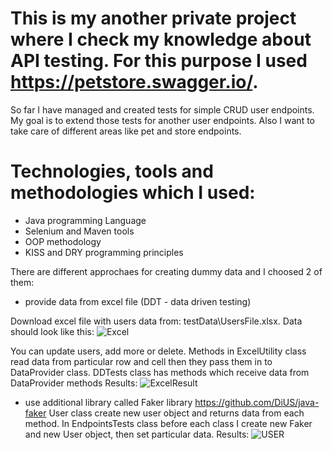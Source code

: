 # This is my another private project where I check my knowledge about API testing. For this purpose I used https://petstore.swagger.io/. 

So far I have managed and created tests for simple CRUD user endpoints.
My goal is to extend those tests for another user endpoints. Also I want to take care of different areas like pet and store endpoints.

# Technologies, tools and methodologies which I used:
- Java programming Language
- Selenium and Maven tools
- OOP methodology
- KISS and DRY programming principles

There are different approchaes for creating dummy data and I choosed 2 of them:
- provide data from excel file (DDT - data driven testing)


Download excel file with users data from: testData\\UsersFile.xlsx. Data should look like this:
![Excel](https://github.com/user-attachments/assets/632dee17-4b5a-4246-91f0-412d66840adf)

You can update users, add more or delete. 
Methods in ExcelUtility class read data from particular row and cell then they pass them in to DataProvider class.
DDTests class has methods which receive data from DataProvider methods
Results:
![ExcelResult](https://github.com/user-attachments/assets/5fe101c3-b077-4674-9584-dfc23e898c53)


- use additional library called Faker library
https://github.com/DiUS/java-faker
User class create new user object and returns data from each method. In EndpointsTests class before each class I create new Faker and new User object, then set particular data.
Results:
![USER](https://github.com/user-attachments/assets/2c5e6ee8-de90-42cd-9b23-d5107272970a)

























